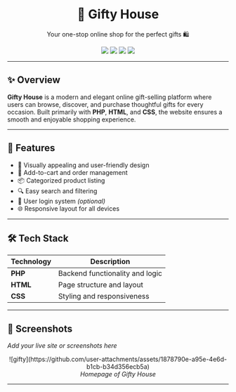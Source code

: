 <h1 align="center">🎁 Gifty House</h1>
<p align="center">Your one-stop online shop for the perfect gifts 🛍️</p>

<p align="center">
  <img src="https://img.shields.io/badge/Language-PHP-blue?style=flat-square" />
  <img src="https://img.shields.io/badge/HTML-%3C%2F%3E-orange?style=flat-square" />
  <img src="https://img.shields.io/badge/CSS-%23-blueviolet?style=flat-square" />
  <img src="https://img.shields.io/badge/Hack-Lang-grey?style=flat-square" />
</p>

---

## ✨ Overview

**Gifty House** is a modern and elegant online gift-selling platform where users can browse, discover, and purchase thoughtful gifts for every occasion. Built primarily with **PHP**, **HTML**, and  **CSS**, the website ensures a smooth and enjoyable shopping experience.

---

## 🌟 Features

- 🎨 Visually appealing and user-friendly design  
- 🛒 Add-to-cart and order management  
- 📦 Categorized product listing  
- 🔍 Easy search and filtering  
- 👤 User login system *(optional)*  
- 🌐 Responsive layout for all devices  

---

## 🛠️ Tech Stack

| Technology | Description |
|------------|-------------|
| **PHP**    | Backend functionality and logic |
| **HTML**   | Page structure and layout |
| **CSS**    | Styling and responsiveness |

---

## 📸 Screenshots

_Add your live site or screenshots here_

<p align="center">
![gifty](https://github.com/user-attachments/assets/1878790e-a95e-4e6d-b1cb-b34d356ecb5a)

  <br>
  <em>Homepage of Gifty House</em>
</p>

---




